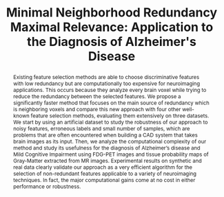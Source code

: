 ---
id:             2015-mnrmr
title:          "Minimal Neighborhood Redundancy Maximal Relevance: Application to the Diagnosis of Alzheimer's Disease"
authors:        
    - Me
    - Margarida
venue:          Neurocomputing, Vol. 155, pp. 295-308, May, 2015.
year:           "2015"
thumbnail:      assets/publications/2015-mnrmr/thumbnail.jpg
bibtex:     "@article{morgado2015minimal,<br>&emsp;title={Minimal neighborhood redundancy maximal relevance: Application to the diagnosis of Alzheimer׳ s disease},<br>&emsp;author={Morgado, Pedro M and Silveira, Margarida and Alzheimer׳ s Disease Neuroimaging Initiative and others},<br>&emsp;journal={Neurocomputing},<br>&emsp;volume={155},<br>&emsp;pages={295--308},<br>&emsp;year={2015},<br>&emsp;publisher={Elsevier}<br>}"
links:
    paper:      assets/publications/2015-mnrmr/paper.pdf
other_venues:
    - title:    "Efficient Selection of Non-redundant Features for the Diagnosis of Alzheimer's Disease"
      venue:    International Symposium on Biomedical Imaging (ISBI), San Francisco, CA, 2013.
      highlight:      Oral presentation
      links:
        paper:        assets/publications/2013-mnrmr-isbi/paper.pdf
        bibtex:       "@inproceedings{Morgado:ISBI2013,<br>&emsp;title={Efficient selection of non-redundant features for the diagnosis of Alzheimer's disease},<br>&emsp;author={Morgado, Pedro M and Silveira, Margarida and Marques, Jorge S},<br>&emsp;booktitle={IEEE 10th International Symposium on Biomedical Imaging},<br>&emsp;year={2013}<br>}"
layout: project
short_title: MNRMR
abstract: "Existing feature selection methods are able to choose discriminative features with low redundancy but are computationally too expensive for neuroimaging applications. This occurs because they analyze every brain voxel while trying to reduce the redundancy between the selected features. We propose a significantly faster method that focuses on the main source of redundancy which is neighboring voxels and compare this new approach with four other well-known feature selection methods, evaluating them extensively on three datasets. We start by using an artificial dataset to study the robustness of our approach to noisy features, erroneous labels and small number of samples, which are problems that are often encountered when building a CAD system that takes brain images as its input. Then, we analyze the computational complexity of our method and study its usefulness for the diagnosis of Alzheimer’s disease and Mild Cognitive Impairment using FDG-PET images and tissue probability maps of Gray-Matter extracted from MR images. Experimental results on synthetic and real data clearly validate our approach as a very efficient algorithm for the selection of non-redundant features applicable to a variety of neuroimaging techniques. In fact, the major computational gains come at no cost in either performance or robustness."
---
